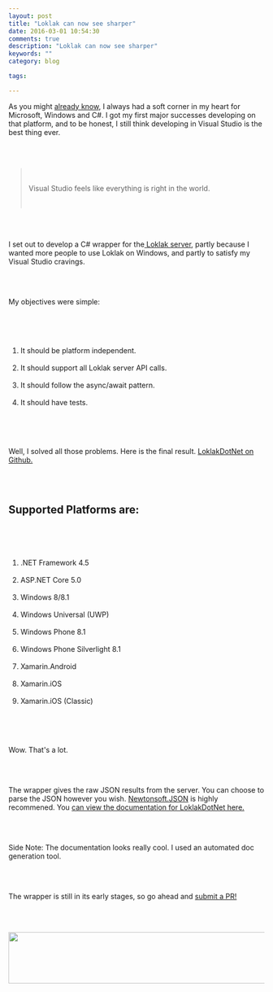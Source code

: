 ```yaml
---
layout: post
title: "Loklak can now see sharper"
date: 2016-03-01 10:54:30
comments: true
description: "Loklak can now see sharper"
keywords: ""
category: blog

tags:

---
```

<div class='content'>
        <p><p>As you might <a href="/blog/2015/dentro-and-my-experiences-in-the-nokia-dogood-hackathon">already know</a>, I always had a soft corner in my heart for Microsoft, Windows and C#. I got my first major successes developing on that platform, and to be honest, I still think developing in Visual Studio is the best thing ever.</p>
<br />
<br /><blockquote>
<br /><p>Visual Studio feels like everything is right in the world.</p>
<br /></blockquote>
<br />
<br /><p>I set out to develop a C# wrapper for the<a href="http://loklak.org/"> Loklak server</a>, partly because I wanted more people to use Loklak on Windows, and partly&nbsp;to satisfy my Visual Studio cravings.</p>
<br />
<br /><p>My objectives were simple:</p>
<br />
<br /><ol>
<br />	<li>It should be platform independent.</li>
<br />	<li>It should support all Loklak server API calls.</li>
<br />	<li>It should follow the async/await pattern.</li>
<br />	<li>It should have tests.</li>
<br /></ol>
<br />
<br /><p>Well, I solved all those problems. Here is the final result. <a href="https://github.com/loklak/LoklakDotNet">LoklakDotNet on Github.</a></p>
<br />
<br /><h2>Supported Platforms are:</h2>
<br />
<br /><ol>
<br />	<li>.NET Framework 4.5</li>
<br />	<li>ASP.NET Core 5.0</li>
<br />	<li>Windows 8/8.1</li>
<br />	<li>Windows Universal (UWP)</li>
<br />	<li>Windows Phone 8.1</li>
<br />	<li>Windows Phone Silverlight 8.1</li>
<br />	<li>Xamarin.Android</li>
<br />	<li>Xamarin.iOS</li>
<br />	<li>Xamarin.iOS (Classic)</li>
<br /></ol>
<br />
<br /><p>Wow. That&#39;s a lot.</p>
<br />
<br /><p>The wrapper gives the raw JSON results from the server. You can choose to parse the JSON however you wish. <a href="http://www.newtonsoft.com/json">Newtonsoft.JSON</a> is highly recommened.&nbsp;You <a href="https://github.com/loklak/LoklakDotNet">can view the documentation for LoklakDotNet&nbsp;here.</a>&nbsp;</p>
<br />
<br /><p>Side Note: The documentation looks really cool. I used an automated doc generation tool.</p>
<br />
<br /><p>The wrapper is still in its early stages, so go ahead and <a href="https://github.com/loklak/LoklakDotNet">submit a PR!</a></p>
<br />
<br /><p><img alt="" src="http://biblipole.com/images/pictuers/do_you_know_how_c_talking.png" style="height:101px; width:662px" /></p>
<br /></p>
    </div>